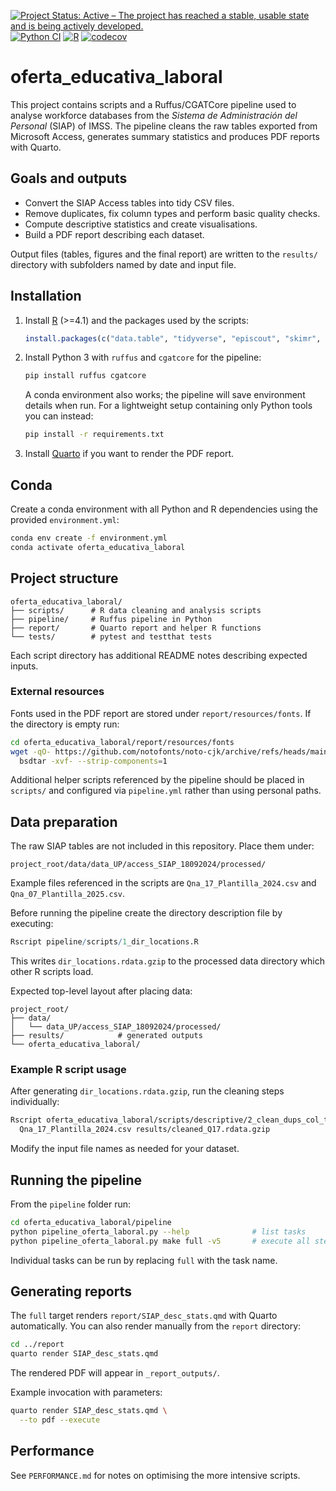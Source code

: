 [![Project Status: Active – The project has reached a stable, usable state and is being actively developed.](https://www.repostatus.org/badges/latest/active.svg)](https://www.repostatus.org/#active)
[![Python CI](https://github.com/antoniojbt/oferta_educativa_laboral/actions/workflows/python-tests.yaml/badge.svg?branch=main)](https://github.com/antoniojbt/oferta_educativa_laboral/actions/workflows/python-tests.yaml)
[![R](https://github.com/antoniojbt/oferta_educativa_laboral/actions/workflows/r-tests.yml/badge.svg)](https://github.com/antoniojbt/oferta_educativa_laboral/actions/workflows/r-tests.yml)
[![codecov](https://codecov.io/gh/AntonioJBT/oferta_educativa_laboral/branch/master/graph/badge.svg)](https://codecov.io/gh/AntonioJBT/oferta_educativa_laboral)


# oferta_educativa_laboral

This project contains scripts and a Ruffus/CGATCore pipeline used to analyse workforce databases from the *Sistema de Administración del Personal* (SIAP) of IMSS. The pipeline cleans the raw tables exported from Microsoft Access, generates summary statistics and produces PDF reports with Quarto.

## Goals and outputs
* Convert the SIAP Access tables into tidy CSV files.
* Remove duplicates, fix column types and perform basic quality checks.
* Compute descriptive statistics and create visualisations.
* Build a PDF report describing each dataset.

Output files (tables, figures and the final report) are written to the `results/` directory with subfolders named by date and input file.

## Installation
1. Install [R](https://cran.r-project.org/) (\>=4.1) and the packages used by the scripts:
   ```R
   install.packages(c("data.table", "tidyverse", "episcout", "skimr", "log4r"))
   ```
2. Install Python 3 with `ruffus` and `cgatcore` for the pipeline:
    ```bash
    pip install ruffus cgatcore
    ```
    A conda environment also works; the pipeline will save environment details when run.
    For a lightweight setup containing only Python tools you can instead:
    ```bash
    pip install -r requirements.txt
    ```
3. Install [Quarto](https://quarto.org/) if you want to render the PDF report.

## Conda

Create a conda environment with all Python and R dependencies using the
provided `environment.yml`:

```bash
conda env create -f environment.yml
conda activate oferta_educativa_laboral
```

## Project structure

```
oferta_educativa_laboral/
├── scripts/      # R data cleaning and analysis scripts
├── pipeline/     # Ruffus pipeline in Python
├── report/       # Quarto report and helper R functions
└── tests/        # pytest and testthat tests
```

Each script directory has additional README notes describing expected inputs.

### External resources
Fonts used in the PDF report are stored under `report/resources/fonts`. If the
directory is empty run:

```bash
cd oferta_educativa_laboral/report/resources/fonts
wget -qO- https://github.com/notofonts/noto-cjk/archive/refs/heads/main.zip | \
  bsdtar -xvf- --strip-components=1
```

Additional helper scripts referenced by the pipeline should be placed in
`scripts/` and configured via `pipeline.yml` rather than using personal paths.



## Data preparation
The raw SIAP tables are not included in this repository. Place them under:
```
project_root/data/data_UP/access_SIAP_18092024/processed/
```
Example files referenced in the scripts are `Qna_17_Plantilla_2024.csv` and `Qna_07_Plantilla_2025.csv`.

Before running the pipeline create the directory description file by executing:
```R
Rscript pipeline/scripts/1_dir_locations.R
```
This writes `dir_locations.rdata.gzip` to the processed data directory which other R scripts load.

Expected top-level layout after placing data:
```
project_root/
├── data/
│   └── data_UP/access_SIAP_18092024/processed/
├── results/            # generated outputs
└── oferta_educativa_laboral/
```

### Example R script usage
After generating `dir_locations.rdata.gzip`, run the cleaning steps individually:

```bash
Rscript oferta_educativa_laboral/scripts/descriptive/2_clean_dups_col_types.R \
  Qna_17_Plantilla_2024.csv results/cleaned_Q17.rdata.gzip
```

Modify the input file names as needed for your dataset.

## Running the pipeline
From the `pipeline` folder run:
```bash
cd oferta_educativa_laboral/pipeline
python pipeline_oferta_laboral.py --help              # list tasks
python pipeline_oferta_laboral.py make full -v5       # execute all steps
```
Individual tasks can be run by replacing `full` with the task name.

## Generating reports
The `full` target renders `report/SIAP_desc_stats.qmd` with Quarto automatically.
You can also render manually from the `report` directory:
```bash
cd ../report
quarto render SIAP_desc_stats.qmd
```
The rendered PDF will appear in `_report_outputs/`.

Example invocation with parameters:

```bash
quarto render SIAP_desc_stats.qmd \
  --to pdf --execute
```

## Performance
See `PERFORMANCE.md` for notes on optimising the more intensive scripts.
